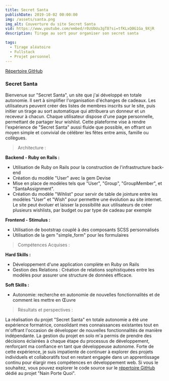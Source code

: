 ```yaml
---
title: Secret Santa
publishDate: 2019-10-02 00:00:00
img: /assets/santa.png
img_alt: Couverture du site Secret Santa
vid: https://www.youtube.com/embed/r0zUbUu3gT8?si=tfKLxQ0G1Ga_9XjR
description: Tirage au sort pour organiser son secret santa

tags:
  - Tirage aléatoire
  - Fullstack
  - Projet personnel
---
```


<a href="https://github.com/ManueGI/nain-porte-quoi.git"> Répertoire GitHub</a>

### Secret Santa

Bienvenue sur "Secret Santa", un site que j'ai développé en totale autonomie. Il sert à simplifier l'organisation d'échanges de cadeaux. Les utilisateurs peuvent créer des listes de membres inscrits sur le site, puis initier un tirage au sort automatique qui attribuera un donneur et un receveur à chacun. Chaque utilisateur dispose d'une page personnelle, permettant de partager leur wishlist. Cette plateforme vise à rendre l'expérience de "Secret Santa" aussi fluide que possible, en offrant un moyen simple et convivial de célébrer les fêtes entre amis, famille ou collègues.

> Architecture :

<strong>Backend - Ruby on Rails :</strong>
<ul>
  <li>Utilisation de Ruby on Rails pour la construction de l'infrastructure back-end</li>
  <li>Création du modèle "User" avec la gem Devise</li>
  <li>Mise en place de modèles tels que "User", "Group", "GroupMember", et "SantaAssignment".</li>
  <li>Création du modèle "Wihlist" pour servir de table de jointure entre les modèles "User" et "Wish" pour permettre une évolution au site internet. Le site peut évoluer et laisser la possibilité aux utilisateurs de créer plusieurs wishlists, par budget ou par type de cadeau par exemple</li>
</ul>

<strong>Frontend - Stimulus :</strong>
<ul>
  <li>Utilisation de bootstrap couplé à des composants SCSS personnalisés</li>
  <li>Utilisation de la gem "simple_form" pour les formulaires</li>
</ul>

> Compétences Acquises :

<strong>Hard Skills :</strong>
<ul>
  <li>Développement d'une application complète en Ruby on Rails</li>
  <li>Gestion des Relations : Création de relations sophistiquées entre les modèles pour assurer une structure de données efficace.</li>
</ul>

<strong>Soft Skills :</strong>
<ul>
  <li>Autonomie: recherche en autonomie de nouvelles fonctionnalités et de comment les mettre en Œuvre</li>
</ul>

> Résultats et perspectives :

La réalisation du projet "Secret Santa" en totale autonomie a été une expérience formatrice, consolidant mes connaissances existantes tout en m'offrant l'occasion de développer de nouvelles fonctionnalités de manière indépendante. La gestion du projet en solo m'a permis de prendre des décisions éclairées à chaque étape du processus de développement, renforçant ma confiance en tant que développeuse autonome. Forte de cette expérience, je suis impatiente de continuer à explorer des projets individuels et collaboratifs tout en restant engagée dans un apprentissage continu pour élargir mes compétences en développement web.
Si vous le souhaitez, vous pouvez explorer le code source sur le <a href="https://github.com/ManueGI/secret_santa.git"> répertoire GitHub</a> dédié au projet "Nain Porte Quoi".
